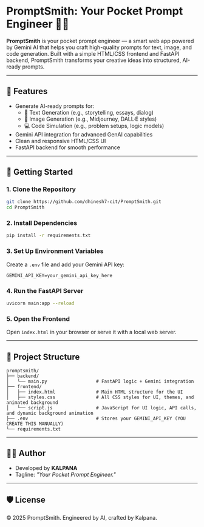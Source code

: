 # PromptSmith: Your Pocket Prompt Engineer 🔧✨

**PromptSmith** is your pocket prompt engineer — a smart web app powered by Gemini AI that helps you craft high-quality prompts for text, image, and code generation. Built with a simple HTML/CSS frontend and FastAPI backend, PromptSmith transforms your creative ideas into structured, AI-ready prompts.

---

## 🧠 Features

- Generate AI-ready prompts for:
  - 📜 Text Generation (e.g., storytelling, essays, dialog)
  - 🎨 Image Generation (e.g., Midjourney, DALL·E styles)
  - 💻 Code Simulation (e.g., problem setups, logic models)
- Gemini API integration for advanced GenAI capabilities
- Clean and responsive HTML/CSS UI
- FastAPI backend for smooth performance

---

## 🚀 Getting Started

### 1. Clone the Repository
```bash
git clone https://github.com/dhinesh7-cit/PromptSmith.git
cd PromptSmith
```

### 2. Install Dependencies
```bash
pip install -r requirements.txt
```

### 3. Set Up Environment Variables
Create a `.env` file and add your Gemini API key:
```
GEMINI_API_KEY=your_gemini_api_key_here
```

### 4. Run the FastAPI Server
```bash
uvicorn main:app --reload
```

### 5. Open the Frontend
Open `index.html` in your browser or serve it with a local web server.

---

## 📁 Project Structure

```
promptsmith/
├── backend/
│   └── main.py                  # FastAPI logic + Gemini integration
├── frontend/
│   ├── index.html               # Main HTML structure for the UI
│   ├── styles.css               # All CSS styles for UI, themes, and animated background
│   └── script.js                # JavaScript for UI logic, API calls, and dynamic background animation
├── .env                         # Stores your GEMINI_API_KEY (YOU CREATE THIS MANUALLY)
└── requirements.txt
```

---

## 🧑‍💻 Author

- Developed by **KALPANA**  
- Tagline: *"Your Pocket Prompt Engineer."*

---

## 🛡️ License

© 2025 PromptSmith. Engineered by AI, crafted by Kalpana.

